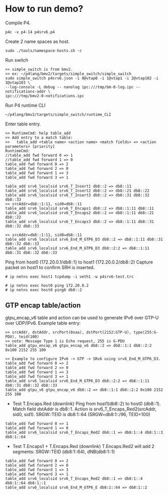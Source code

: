 # How to run demo?

Compile P4.
```
p4c -x p4-14 p4srv6.p4
```

Create 2 name spaces as host.
```
sudo ./tools/namespace-hosts.sh -c
```

Run switch
```
>> simple_switch is from bmv2.
>> ex: ~/p4lang/bmv2/targets/simple_switch/simple_switch
sudo simple_switch p4srv6.json -i 0@vtap0 -i 1@vtap1 -i 2@vtap102 -i 3@vtap103 \
--log-console -L debug -- nanolog ipc:///tmp/bm-0-log.ipc --notifications-addr \
ipc:///tmp/bmv2-0-notifications.ipc
```

Run P4 runtime CLI
```
~/p4lang/bmv2/targets/simple_switch/runtime_CLI
```

Enter table entry.
```
>> RuntimeCmd: help table_add
>> Add entry to a match table:
>>   table_add <table name> <action name> <match fields> => <action parameters> [priority]
RuntimeCmd:
//table_add fwd forward 0 => 1
//table_add fwd forward 1 => 0
table_add fwd forward 0 => 2
table_add fwd forward 2 => 0
table_add fwd forward 1 => 3
table_add fwd forward 3 => 1

table_add srv6_localsid srv6_T_Insert1 db8::2 => db8::11
table_add srv6_localsid srv6_T_Insert2 db8::2 => db8::21 db8::22
table_add srv6_localsid srv6_T_Insert3 db8::2 => db8::31 db8::32 db8::33
>> srcAddr=db8::1:11, sid0=db8::11
table_add srv6_localsid srv6_T_Encaps1 db8::2 => db8::1:11 db8::11
table_add srv6_localsid srv6_T_Encaps2 db8::2 => db8::1:11 db8::21 db8::22
table_add srv6_localsid srv6_T_Encaps3 db8::2 => db8::1:11 db8::31 db8::32 db8::33

>> srcAddr=db8::1:11, sid0=db8::11
table_add srv6_localsid srv6_End_M_GTP6_D3 db8::2 => db8::1:11 db8::31 db8::32 db8::33
table_add srv6_localsid srv6_End_M_GTP6_D3 db8::2:2 => db8::1:11 db8::31 db8::32 db8::33
```

Ping from host0 (172.20.0.1/db8::1) to host1 (172.20.0.2/db8::2)
Capture packet on host1 to confirm SRH is inserted.
```
# ip netns exec host1 tcpdump -i veth1 -w p4srv6-test.trc

# ip netns exec host0 ping 172.20.0.2
# ip netns exec host0 ping6 db8::2
```

## GTP encap table/action

gtpu_encap_v6 table and action can be used to generate IPv6 over GTP-U over UDP/IPv6.
Example table entry:
```
>> srcAddr, dstAddr, srcPort(0xaa), dstPort(2152:GTP-U), type(255:G-PDU), teid(100)
>> note: Message Type 1 is Echo request, 255 is G-PDU
table_add gtpu_encap_v6 gtpu_encap_v6 db8::2 => db8::1:1 db8::2:2 0x100 2152 255 100 

>> Example to configure IPv6 -> GTP -> SRv6 using srv6_End_M_GTP6_D3.
table_add fwd forward 0 => 2
table_add fwd forward 2 => 0
table_add fwd forward 1 => 3
table_add fwd forward 3 => 1
table_add srv6_localsid srv6_End_M_GTP6_D3 db8::2:2 => db8::1:11 db8::31 db8::32 db8::33
table_add gtpu_v6 gtpu_encap_v6 db8::2 => db8::1:1 db8::2:2 0x100 2152 255 100
```

* Test T.Encaps.Red (downlink)
Ping from host1(db8::2) to host0 (db8::1). Match field dstAddr is db8::1.
Action is srv6_T_Encaps_Red2(srcAddr, sid0, sid1).
SRGW::TEID is db8:1::64 (SRGW=db8:1::/96, TEID=100)
```
table_add fwd forward 0 => 1
table_add fwd forward 1 => 0
table_add srv6_localsid srv6_T_Encaps_Red2 db8::1 => db8:1::4 db8:1::3 db8:1::64
```

* Test T.Encaps1 + T.Encaps.Red (downlink)
T.Encaps.Red2 will add 2 segments: SRGW::TEID (db8:1::64), dNB(db8:1::1)

```
table_add fwd forward 0 => 2
table_add fwd forward 2 => 0
table_add fwd forward 1 => 3
table_add fwd forward 3 => 1
table_add srv6_localsid srv6_T_Encaps_Red2 db8::1 => db8:1::4 db8:1::64 db8:1::1
table_add srv6_localsid srv6_End_M_GTP6_E db8:1::64 => db8:1::2
```











